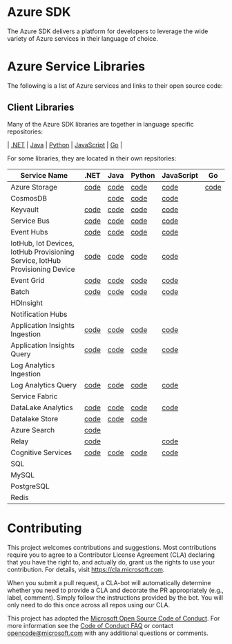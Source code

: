 # Azure SDK

The Azure SDK delivers a platform for developers to leverage the wide variety of Azure services in their language of choice.

# Azure Service Libraries

The following is a list of Azure services and links to their open source code:

## Client Libraries

Many of the Azure SDK libraries are together in language specific repositories:

| [.NET](https://github.com/Azure/azure-sdk-for-net) | [Java](https://github.com/Azure/azure-sdk-for-java) | [Python](https://github.com/Azure/azure-sdk-for-python) | [JavaScript](https://github.com/Azure/azure-sdk-for-js) | [Go](https://github.com/Azure/azure-sdk-for-go) |


For some libraries, they are located in their own repsitories:

| Service Name | .NET | Java | Python | JavaScript | Go |
| ------------ | ------ | ----- | ------ | ------- | -------- |
| Azure Storage | [code](https://github.com/Azure/azure-storage-net) | [code](https://github.com/Azure/azure-storage-java) | [code](https://github.com/Azure/azure-storage-python) | [code](https://github.com/Azure/azure-storage-node) | [code](https://github.com/Azure/azure-storage-go) |
| CosmosDB | | [code](https://github.com/Azure/azure-cosmosdb-java) | [code](https://github.com/Azure/azure-cosmos-python) | [code](https://github.com/Azure/azure-cosmos-js) |
| Keyvault | [code](https://github.com/Azure/azure-sdk-for-net/tree/psSdkJson6/src/SDKs/KeyVault/dataPlane)  | [code](https://github.com/Azure/azure-keyvault-java) | [code](https://github.com/Azure/azure-sdk-for-python/tree/master/azure-keyvault) | [code](https://github.com/Azure/azure-sdk-for-node/tree/master/lib/services/keyVault)|
| Service Bus | [code](https://github.com/Azure/azure-service-bus-dotnet) | [code](https://github.com/Azure/azure-service-bus-java) | [code](https://github.com/Azure/azure-service-bus-python) | [code](https://github.com/Azure/azure-service-bus-node) |
| Event Hubs | [code](https://github.com/Azure/azure-event-hubs-dotnet) | [code](https://github.com/Azure/azure-event-hubs-java) | [code](https://github.com/Azure/azure-event-hubs-python) | [code](https://github.com/Azure/azure-event-hubs-node) |
| IotHub, Iot Devices, IotHub Provisioning Service, IotHub Provisioning Device | [code](https://github.com/Azure/azure-iot-sdk-csharp) | [code](https://github.com/Azure/azure-iot-sdk-java) | [code](https://github.com/Azure/azure-iot-sdk-python) | [code](https://github.com/Azure/azure-iot-sdk-node) |
| Event Grid | [code](https://github.com/Azure/azure-sdk-for-net/tree/psSdkJson6/src/SDKs/EventGrid/DataPlane) | [code](https://github.com/Azure/azure-sdk-for-java/tree/master/eventgrid/data-plane) | [code](https://github.com/Azure/azure-sdk-for-python/tree/master/azure-eventgrid) | [code](https://github.com/Azure/azure-sdk-for-node/tree/master/lib/services/eventgrid) |
| Batch | [code](https://github.com/Azure/azure-sdk-for-net/tree/psSdkJson6/src/SDKs/Batch/DataPlane) | [code](https://github.com/Azure/azure-batch-sdk-for-java) | [code](https://github.com/Azure/azure-sdk-for-python/tree/master/azure-batch) | [code](https://github.com/Azure/azure-sdk-for-node/tree/master/lib/services/batch) |
| HDInsight | | | | |
| Notification Hubs | | | | |
| Application Insights Ingestion | [code](https://github.com/Microsoft/ApplicationInsights-dotnet) | [code](https://github.com/Microsoft/ApplicationInsights-java)| [code](https://github.com/Microsoft/ApplicationInsights-python) | [code](https://github.com/Microsoft/ApplicationInsights-node.js) |
| Application Insights Query | [code](https://github.com/Azure/azure-sdk-for-net/tree/psSdkJson6/src/SDKs/ApplicationInsights/DataPlane)| [code](https://github.com/Azure/azure-sdk-for-java/tree/master/applicationinsights/data-plane) | [code](https://github.com/Azure/azure-sdk-for-python/tree/master/azure-applicationinsights)| [code](https://github.com/Azure/azure-sdk-for-node/tree/master/lib/services/applicationinsights-query) |
| Log Analytics Ingestion | | | | |
| Log Analytics Query | [code](https://github.com/Azure/azure-sdk-for-net/tree/psSdkJson6/src/SDKs/OperationalInsights/DataPlane) | [code](https://github.com/Azure/azure-sdk-for-java/tree/master/loganalytics/data-plane) | [code](https://github.com/Azure/azure-sdk-for-python/tree/master/azure-loganalytics) | [code](https://github.com/Azure/azure-sdk-for-node/tree/master/lib/services/loganalytics) |
| Service Fabric | | | | |
| DataLake Analytics | [code](https://github.com/Azure/azure-sdk-for-net/tree/psSdkJson6/src/SDKs/DataLake.Analytics)| [code](https://github.com/Azure/azure-libraries-for-java/tree/master/azure-mgmt-datalake-analytics) | [code](https://github.com/Azure/azure-sdk-for-python/tree/master/azure-mgmt-datalake-analytics)| [code](https://github.com/Azure/azure-sdk-for-node/tree/master/lib/services/dataLake.Analytics)|
| Datalake Store | [code](https://github.com/Azure/azure-data-lake-store-net) | [code](https://github.com/Azure/azure-data-lake-store-java) | [code](https://github.com/Azure/azure-data-lake-store-python) | |
| Azure Search | [code](https://github.com/Azure/azure-sdk-for-net/tree/psSdkJson6/src/SDKs/Search) | | | |
| Relay | [code](https://github.com/Azure/azure-relay-dotnet) | | | [code](https://github.com/Azure/azure-relay-node)|
| Cognitive Services | [code](https://github.com/Azure/azure-sdk-for-net/tree/psSdkJson6/src/SDKs/CognitiveServices/dataPlane) | [code](https://github.com/Azure/azure-sdk-for-java/tree/master/cognitiveservices/data-plane) | [code](https://github.com/Azure/azure-sdk-for-python) | [code](https://github.com/Azure/azure-sdk-for-node/tree/master/lib/services) |
| SQL | | | | |
| MySQL | | | | |
| PostgreSQL | | | | |
| Redis | | | | |

# Contributing

This project welcomes contributions and suggestions.  Most contributions require you to agree to a
Contributor License Agreement (CLA) declaring that you have the right to, and actually do, grant us
the rights to use your contribution. For details, visit https://cla.microsoft.com.

When you submit a pull request, a CLA-bot will automatically determine whether you need to provide
a CLA and decorate the PR appropriately (e.g., label, comment). Simply follow the instructions
provided by the bot. You will only need to do this once across all repos using our CLA.

This project has adopted the [Microsoft Open Source Code of Conduct](https://opensource.microsoft.com/codeofconduct/).
For more information see the [Code of Conduct FAQ](https://opensource.microsoft.com/codeofconduct/faq/) or
contact [opencode@microsoft.com](mailto:opencode@microsoft.com) with any additional questions or comments.
